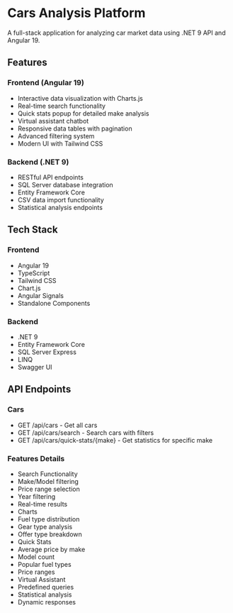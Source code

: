 # Cars Analysis Platform

A full-stack application for analyzing car market data using .NET 9 API and Angular 19.

## Features

### Frontend (Angular 19)
- Interactive data visualization with Charts.js
- Real-time search functionality
- Quick stats popup for detailed make analysis
- Virtual assistant chatbot
- Responsive data tables with pagination
- Advanced filtering system
- Modern UI with Tailwind CSS

### Backend (.NET 9)
- RESTful API endpoints
- SQL Server database integration
- Entity Framework Core
- CSV data import functionality
- Statistical analysis endpoints

## Tech Stack

### Frontend
- Angular 19
- TypeScript
- Tailwind CSS
- Chart.js
- Angular Signals
- Standalone Components

### Backend
- .NET 9
- Entity Framework Core
- SQL Server Express
- LINQ
- Swagger UI

## API Endpoints
### Cars
- GET /api/cars - Get all cars
- GET /api/cars/search - Search cars with filters
- GET /api/cars/quick-stats/{make} - Get statistics for specific make

### Features Details
- Search Functionality
- Make/Model filtering
- Price range selection
- Year filtering
- Real-time results
- Charts
- Fuel type distribution
- Gear type analysis
- Offer type breakdown
- Quick Stats
- Average price by make
- Model count
- Popular fuel types
- Price ranges
- Virtual Assistant
- Predefined queries
- Statistical analysis
- Dynamic responses
